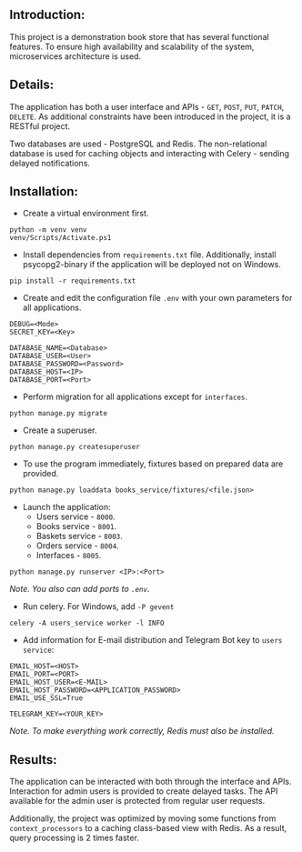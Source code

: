 ## Introduction:

This project is a demonstration book store that has several functional features. To ensure high availability and scalability of the system, microservices architecture is used.

## Details:

The application has both a user interface and APIs - `GET`, `POST`, `PUT`, `PATCH`, `DELETE`. As additional constraints have been introduced in the project, it is a RESTful project.

Two databases are used - PostgreSQL and Redis. The non-relational database is used for caching objects and interacting with Celery - sending delayed notifications.

## Installation:

* Create a virtual environment first.

```
python -m venv venv
venv/Scripts/Activate.ps1
```

* Install dependencies from `requirements.txt` file. Additionally, install psycopg2-binary if the application will be deployed not on Windows.

```
pip install -r requirements.txt
```

* Create and edit the configuration file `.env` with your own parameters for all applications.

```
DEBUG=<Mode>
SECRET_KEY=<Key>

DATABASE_NAME=<Database>
DATABASE_USER=<User>
DATABASE_PASSWORD=<Password>
DATABASE_HOST=<IP>
DATABASE_PORT=<Port>
```

* Perform migration for all applications except for `interfaces`.

```
python manage.py migrate
```

* Create a superuser.

```
python manage.py createsuperuser
```

* To use the program immediately, fixtures based on prepared data are provided.

```
python manage.py loaddata books_service/fixtures/<file.json>
```

* Launch the application:
    - Users service - `8000`.
    - Books service - `8001`.
    - Baskets service - `8003`.
    - Orders service - `8004`.
    - Interfaces - `8005`.

```
python manage.py runserver <IP>:<Port>
```

*Note. You also can add ports to `.env`.*

* Run celery. For Windows, add `-P gevent`

```
celery -A users_service worker -l INFO
```

* Add information for E-mail distribution and Telegram Bot key to `users service`:

```
EMAIL_HOST=<HOST>
EMAIL_PORT=<PORT>
EMAIL_HOST_USER=<E-MAIL>
EMAIL_HOST_PASSWORD=<APPLICATION_PASSWORD>
EMAIL_USE_SSL=True

TELEGRAM_KEY=<YOUR_KEY>
```

*Note. To make everything work correctly, Redis must also be installed.*

## Results:

The application can be interacted with both through the interface and APIs. Interaction for admin users is provided to create delayed tasks. The API available for the admin user is protected from regular user requests.

Additionally, the project was optimized by moving some functions from `context_processors` to a caching class-based view with Redis. As a result, query processing is 2 times faster.

